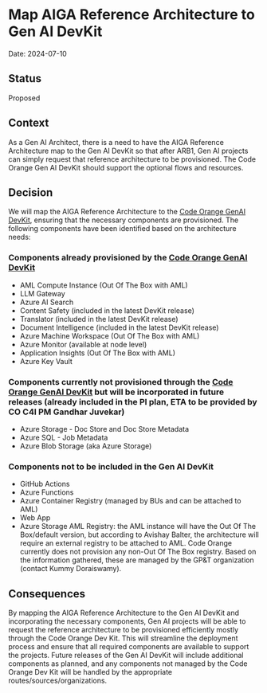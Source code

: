 # Map AIGA Reference Architecture to Gen AI DevKit

Date: 2024-07-10

## Status

Proposed

## Context

As a Gen AI Architect, there is a need to have the AIGA Reference Architecture map to the Gen AI DevKit so that after ARB1, Gen AI projects can simply request that reference architecture to be provisioned. The Code Orange Gen AI DevKit should support the optional flows and resources.

## Decision

We will map the AIGA Reference Architecture to the [Code Orange GenAI DevKit](https://gsk.service-now.com/home?id=sc_cat_item&table=sc_cat_item&sys_id=17c151861bc98254269687b8e34bcb40), ensuring that the necessary components are provisioned. The following components have been identified based on the architecture needs:

### Components already provisioned by the [Code Orange GenAI DevKit](https://gsk.service-now.com/home?id=sc_cat_item&table=sc_cat_item&sys_id=17c151861bc98254269687b8e34bcb40)

- AML Compute Instance (Out Of The Box with AML)
- LLM Gateway
- Azure AI Search
- Content Safety (included in the latest DevKit release)
- Translator (included in the latest DevKit release)
- Document Intelligence (included in the latest DevKit release)
- Azure Machine Workspace (Out Of The Box with AML)
- Azure Monitor (available at node level)
- Application Insights (Out Of The Box with AML)
- Azure Key Vault

### Components currently not provisioned through the [Code Orange GenAI DevKit](https://gsk.service-now.com/home?id=sc_cat_item&table=sc_cat_item&sys_id=17c151861bc98254269687b8e34bcb40) but will be incorporated in future releases (already included in the PI plan, ETA to be provided by CO C4I PM Gandhar Juvekar)

- Azure Storage - Doc Store and Doc Store Metadata
- Azure SQL - Job Metadata
- Azure Blob Storage (aka Azure Storage)

### Components not to be included in the Gen AI DevKit

- GitHub Actions
- Azure Functions
- Azure Container Registry (managed by BUs and can be attached to AML)
- Web App
- Azure Storage AML Registry: the AML instance will have the Out Of The Box/default version, but according to Avishay Balter, the architecture will require an external registry to be attached to AML. Code Orange currently does not provision any non-Out Of The Box registry. Based on the information gathered, these are managed by the GP&T organization (contact Kummy Doraiswamy).

## Consequences

By mapping the AIGA Reference Architecture to the Gen AI DevKit and incorporating the necessary components, Gen AI projects will be able to request the reference architecture to be provisioned efficiently mostly through the Code Orange Dev Kit. This will streamline the deployment process and ensure that all required components are available to support the projects. Future releases of the Gen AI DevKit will include additional components as planned, and any components not managed by the Code Orange Dev Kit will be handled by the appropriate routes/sources/organizations.

